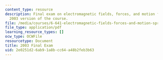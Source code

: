 ```yaml
---
content_type: resource
description: Final exam on electromagnetic fields, forces, and motion from the Spring
  2003 version of the course.
file: /media/courses/6-641-electromagnetic-fields-forces-and-motion-spring-2005/2e0251d26ab91a8bcc64a48b2feb3b63_final1.pdf
file_type: application/pdf
learning_resource_types: []
ocw_type: OCWFile
resourcetype: Document
title: 2003 Final Exam
uid: 2e0251d2-6ab9-1a8b-cc64-a48b2feb3b63
---
```

